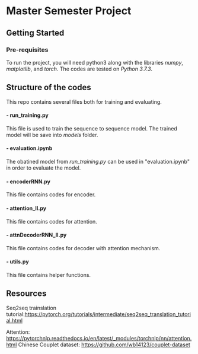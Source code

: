 # Master Semester Project

## Getting Started

### Pre-requisites
To run the project, you will need python3 along with the libraries *numpy*, *matplotlib*, and *torch*. The codes are tested on *Python 3.7.3*.

## Structure of the codes
This repo contains several files both for training and evaluating. 

#### - run_training.py
This file is used to train the sequence to sequence model. The trained model will be save into *models* folder.
#### - evaluation.ipynb
The obatined model from *run_training.py* can be used in "evaluation.ipynb" in order to evaluate the model.
#### - encoderRNN.py
This file contains codes for encoder.
#### - attention_II.py
This file contains codes for attention.
#### - attnDecoderRNN_II.py
This file contains codes for decoder with attention mechanism.
#### - utils.py
This file contains helper functions.

## Resources
Seq2seq trainslation tutorial:https://pytorch.org/tutorials/intermediate/seq2seq_translation_tutorial.html

Attention: https://pytorchnlp.readthedocs.io/en/latest/_modules/torchnlp/nn/attention.html
Chinese Couplet dataset: https://github.com/wb14123/couplet-dataset
